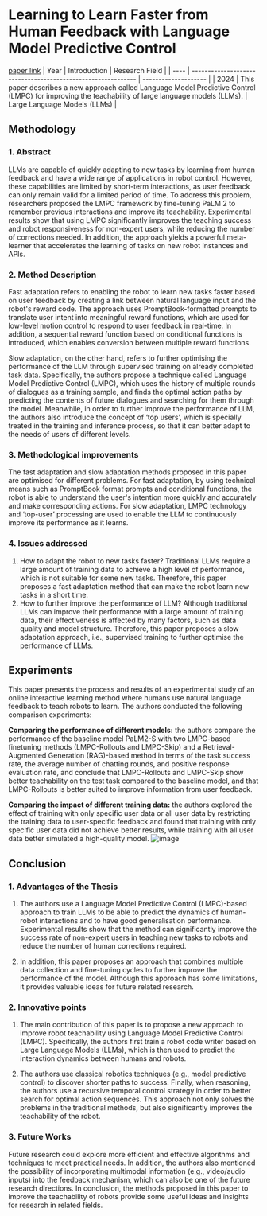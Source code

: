 # Learning to Learn Faster from Human Feedback with Language Model Predictive Control
[paper link](https://arxiv.org/pdf/2402.11450) 
| Year | Introduction                                                         | Research Field                 |
| ---- | ------------------------------------------------------------ | -------------------- |
| 2024 | This paper describes a new approach called Language Model Predictive Control (LMPC) for improving the teachability of large language models (LLMs).           | Large Language Models (LLMs)         |

## Methodology

### 1. Abstract
LLMs are capable of quickly adapting to new tasks by learning from human feedback and have a wide range of applications in robot control. However, these capabilities are limited by short-term interactions, as user feedback can only remain valid for a limited period of time. To address this problem, researchers proposed the LMPC framework by fine-tuning PaLM 2 to remember previous interactions and improve its teachability. Experimental results show that using LMPC significantly improves the teaching success and robot responsiveness for non-expert users, while reducing the number of corrections needed. In addition, the approach yields a powerful meta-learner that accelerates the learning of tasks on new robot instances and APIs.

### 2. Method Description 
Fast adaptation refers to enabling the robot to learn new tasks faster based on user feedback by creating a link between natural language input and the robot's reward code. The approach uses PromptBook-formatted prompts to translate user intent into meaningful reward functions, which are used for low-level motion control to respond to user feedback in real-time. In addition, a sequential reward function based on conditional functions is introduced, which enables conversion between multiple reward functions.

Slow adaptation, on the other hand, refers to further optimising the performance of the LLM through supervised training on already completed task data. Specifically, the authors propose a technique called Language Model Predictive Control (LMPC), which uses the history of multiple rounds of dialogues as a training sample, and finds the optimal action paths by predicting the contents of future dialogues and searching for them through the model. Meanwhile, in order to further improve the performance of LLM, the authors also introduce the concept of ‘top users’, which is specially treated in the training and inference process, so that it can better adapt to the needs of users of different levels.

### 3. Methodological improvements
The fast adaptation and slow adaptation methods proposed in this paper are optimised for different problems. For fast adaptation, by using technical means such as PromptBook format prompts and conditional functions, the robot is able to understand the user's intention more quickly and accurately and make corresponding actions. For slow adaptation, LMPC technology and ‘top-user’ processing are used to enable the LLM to continuously improve its performance as it learns.

### 4. Issues addressed 
  1. How to adapt the robot to new tasks faster? Traditional LLMs require a large amount of training data to achieve a high level of performance, which is not suitable for some new tasks. Therefore, this paper proposes a fast adaptation method that can make the robot learn new tasks in a short time.
  2. How to further improve the performance of LLM? Although traditional LLMs can improve their performance with a large amount of training data, their effectiveness is affected by many factors, such as data quality and model structure. Therefore, this paper proposes a slow adaptation approach, i.e., supervised training to further optimise the performance of LLMs.

## Experiments
This paper presents the process and results of an experimental study of an online interactive learning method where humans use natural language feedback to teach robots to learn. The authors conducted the following comparison experiments:

**Comparing the performance of different models:** the authors compare the performance of the baseline model PaLM2-S with two LMPC-based finetuning methods (LMPC-Rollouts and LMPC-Skip) and a Retrieval-Augmented Generation (RAG)-based method in terms of the task success rate, the average number of chatting rounds, and positive response evaluation rate, and conclude that LMPC-Rollouts and LMPC-Skip show better teachability on the test task compared to the baseline model, and that LMPC-Rollouts is better suited to improve information from user feedback.

**Comparing the impact of different training data:** the authors explored the effect of training with only specific user data or all user data by restricting the training data to user-specific feedback and found that training with only specific user data did not achieve better results, while training with all user data better simulated a high-quality model.
![image](https://github.com/user-attachments/assets/41629218-9aa6-475d-bddb-b7c84ad2b9fd)
  
## Conclusion

### 1. Advantages of the Thesis
  1. The authors use a Language Model Predictive Control (LMPC)-based approach to train LLMs to be able to predict the dynamics of human-robot interactions and to have good generalisation performance. Experimental results show that the method can significantly improve the success rate of non-expert users in teaching new tasks to robots and reduce the number of human corrections required.
  
  2. In addition, this paper proposes an approach that combines multiple data collection and fine-tuning cycles to further improve the performance of the model. Although this approach has some limitations, it provides valuable ideas for future related research.

### 2. Innovative points
  1. The main contribution of this paper is to propose a new approach to improve robot teachability using Language Model Predictive Control (LMPC). Specifically, the authors first train a robot code writer based on Large Language Models (LLMs), which is then used to predict the interaction dynamics between humans and robots. 
  
  2. The authors use classical robotics techniques (e.g., model predictive control) to discover shorter paths to success. Finally, when reasoning, the authors use a recursive temporal control strategy in order to better search for optimal action sequences. This approach not only solves the problems in the traditional methods, but also significantly improves the teachability of the robot.
 
### 3. Future Works
Future research could explore more efficient and effective algorithms and techniques to meet practical needs. In addition, the authors also mentioned the possibility of incorporating multimodal information (e.g., video/audio inputs) into the feedback mechanism, which can also be one of the future research directions. In conclusion, the methods proposed in this paper to improve the teachability of robots provide some useful ideas and insights for research in related fields.    
